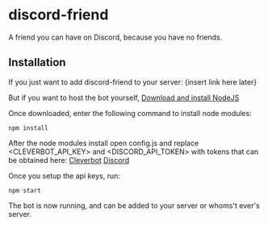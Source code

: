 # discord-friend
A friend you can have on Discord, because you have no friends.

## Installation

If you just want to add discord-friend to your server: {insert link here later}

But if you want to host the bot yourself, [Download and install NodeJS](https://nodejs.org/en/download/current/)

Once downloaded, enter the following command to install node modules:

```npm install```

After the node modules install open config.js and replace <CLEVERBOT_API_KEY> and <DISCORD_API_TOKEN> with tokens that can be obtained here: [Cleverbot](https://www.cleverbot.com/api/my-account/) [Discord](https://discordapp.com/developers/applications/me)

Once you setup the api keys, run:

```npm start```

The bot is now running, and can be added to your server or whoms't ever's server.
